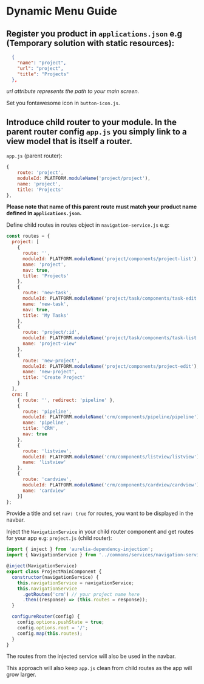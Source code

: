 # Dynamic Menu Guide

## Register you product in `applications.json` e.g (Temporary solution with static resources):
```json
  {
    "name": "project",
    "url": "project",
    "title": "Projects"
  },
```  
*url attribute represents the path to your main screen.*

Set you fontawesome icon in `button-icon.js`.

## Introduce child router to your module. In the parent router config `app.js` you simply link to a view model that is itself a router.

`app.js` (parent router):
```javascript
{
    route: 'project',
    moduleId: PLATFORM.moduleName('project/project'),
    name: 'project',
    title: 'Projects'
},
```
**Please note that name of this parent route must match your product name defined in `applications.json`.**

Define child routes in routes object in `navigation-service.js` e.g:
```javascript
const routes = {
  project: [
    {
      route: '',
      moduleId: PLATFORM.moduleName('project/components/project-list'),
      name: 'project',
      nav: true,
      title: 'Projects'
    },
    {
      route: 'new-task',
      moduleId: PLATFORM.moduleName('project/task/components/task-edit'),
      name: 'new-task',
      nav: true,
      title: 'My Tasks'
    },
    {
      route: 'project/:id',
      moduleId: PLATFORM.moduleName('project/task/components/task-list'),
      name: 'project-view'
    },
    {
      route: 'new-project',
      moduleId: PLATFORM.moduleName('project/components/project-edit'),
      name: 'new-project',
      title: 'Create Project'
    }
  ],
  crm: [
    { route: '', redirect: 'pipeline' },
    {
      route: 'pipeline',
      moduleId: PLATFORM.moduleName('crm/components/pipeline/pipeline'),
      name: 'pipeline',
      title: 'CRM',
      nav: true
    },
    {
      route: 'listview',
      moduleId: PLATFORM.moduleName('crm/components/listview/listview'),
      name: 'listview'
    },
    {
      route: 'cardview',
      moduleId: PLATFORM.moduleName('crm/components/cardview/cardview'),
      name: 'cardview'
    }]
};
```
Provide a title and set `nav: true` for routes, you want to be displayed in the navbar. 

Inject the `NavigationService` in your child router component and get routes for your app e.g:
`project.js` (child router):
```javascript
import { inject } from 'aurelia-dependency-injection';
import { NavigationService } from '../commons/services/navigation-service';

@inject(NavigationService)
export class ProjectMainComponent {
  constructor(navigationService) {
    this.navigationService = navigationService;
    this.navigationService
      .getRoutes('crm') // your project name here
      .then((response) => (this.routes = response));
  }

  configureRouter(config) {
    config.options.pushState = true;
    config.options.root = '/';
    config.map(this.routes);
  }
}
```
The routes from the injected service will also be used in the navbar.

This approach will also keep `app.js` clean from child routes as the app will grow larger.









